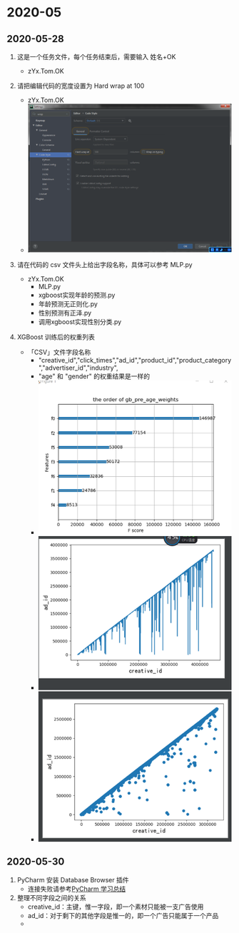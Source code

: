 # 2020-05

## 2020-05-28

1. 这是一个任务文件，每个任务结束后，需要输入 姓名+OK

   -   zYx.Tom.OK
2. 请把编辑代码的宽度设置为 Hard wrap at 100

   -   zYx.Tom.OK
   -   ![设置的图片](.Tasks_images/a52d5fb3.png)
3. 请在代码的 csv 文件头上给出字段名称，具体可以参考 MLP.py
   -   zYx.Tom.OK
       -   MLP.py
       -   xgboost实现年龄的预测.py
       -   年龄预测无正则化.py
       -   性别预测有正泽.py
       -   调用xgboost实现性别分类.py
4. XGBoost 训练后的权重列表
    -  「CSV」文件字段名称
       -  "creative_id","click_times","ad_id","product_id","product_category","advertiser_id","industry",
       -  "age" 和 "gender" 的权重结果是一样的
       -  ![权重列表](.Tasks_images/权重列表.png)
       -  ![素材与广告的关联](.Tasks_images/素材与广告的关联.png)
       -  ![素材与广告的关联的散点图](.Tasks_images/素材与广告的关联的散点图.png)

## 2020-05-30

1.  PyCharm 安装 Database Browser 插件
    -   连接失败请参考[PyCharm 学习总结](https://zhuyuanxiang.github.io/coding/PyCharm/)
2.  整理不同字段之间的关系
    -   creative_id：主键，惟一字段，即一个素材只能被一支广告使用
    -   ad_id：对于剩下的其他字段是惟一的，即一个广告只能属于一个产品
    -   
